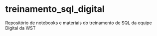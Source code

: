 # treinamento_sql_digital
Repositório de notebooks e materiais do treinamento de SQL da equipe Digital da WST
